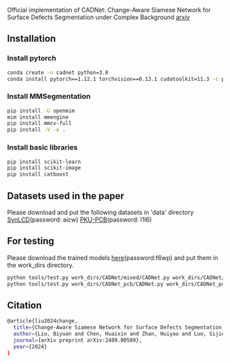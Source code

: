 
Official implementation of CADNet: Change-Aware Siamese Network for Surface Defects Segmentation under Complex Background
[arxiv](https://arxiv.org/pdf/2409.00589)

## Installation
### Install pytorch
```bash
conda create -n cadnet python=3.8
conda install pytorch==1.12.1 torchvision==0.13.1 cudatoolkit=11.3 -c pytorch
```
### Install MMSegmentation
```bash
pip install -U openmim
mim install mmengine
pip install mmcv-full
pip install -V -e .
```
### Install basic libraries
```bash
pip install scikit-learn
pip install scikit-image
pip install catboost
```
## Datasets used in the paper
Please download and put the following datasets in 'data' directory
[SynLCD](https://pan.baidu.com/s/165cP18FL2qxWz1ljEzUZDg?pwd=aicw)(password: aicw)
[PKU-PCB](https://pan.baidu.com/s/1OFsBKF4MY9eOTkTBW7eWtg?pwd=l1l6)(password: l1l6)

## For testing
Please download the trained models [here](https://pan.baidu.com/s/19cxdhoafK-g-M-0t6k0Adg?pwd=f6wp)(password:f6wp) and put them in the work_dirs directory.
```bash
python tools/test.py work_dirs/CADNet/mixed/CADNet.py work_dirs/CADNet/mixed/iter_126000.pth --eval mIoU mFscore
python tools/test.py work_dirs/CADNet_pcb/CADNet.py work_dirs/CADNet_pcb/iter_46980.pth --eval mIoU mFscore
```
## Citation
```bash
@article{liu2024change,
  title={Change-Aware Siamese Network for Surface Defects Segmentation under Complex Background},
  author={Liu, Biyuan and Chen, Huaixin and Zhan, Huiyao and Luo, Sijie and Huang, Zhou},
  journal={arXiv preprint arXiv:2409.00589},
  year={2024}
}
```


